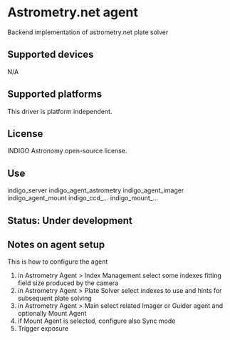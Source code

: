 # Astrometry.net agent

Backend implementation of astrometry.net plate solver

## Supported devices

N/A

## Supported platforms

This driver is platform independent.

## License

INDIGO Astronomy open-source license.

## Use

indigo_server indigo_agent_astrometry indigo_agent_imager indigo_agent_mount indigo_ccd_... indigo_mount_... 

## Status: Under development

## Notes on agent setup

This is how to configure the agent
1. in Astrometry Agent > Index Management select some indexes fitting field size produced by the camera
2. in Astrometry Agent > Plate Solver select indexes to use and hints for subsequent plate solving
3. in Astrometry Agent > Main select related Imager or Guider agent and optionally Mount Agent
4. if Mount Agent is selected, configure also Sync mode
5. Trigger exposure
